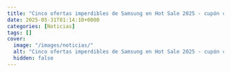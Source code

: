 ```yaml
---
title: "Cinco ofertas imperdibles de Samsung en Hot Sale 2025 - cupón con hasta 25% de descuento para estos productos"
date: 2025-05-31T01:14:10+0000
categories: [Noticias]
tags: []
cover:
  image: "/images/noticias/"
  alt: "Cinco ofertas imperdibles de Samsung en Hot Sale 2025 - cupón con hasta 25% de descuento para estos productos"
  hidden: false
---
```




